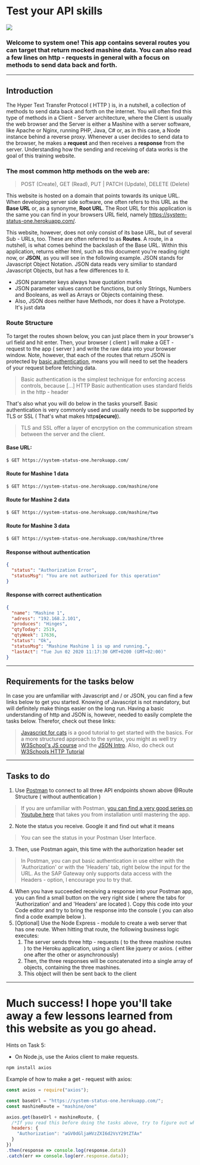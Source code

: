 <!-- body {font-family: 'Roboto', sans-serif;}
blockquote {background-color: #293133; color: #f2f2f2; padding: 4px; border-left-color: #293133;} blockquote a {color: #a2a2a2} -->
# Test your API skills
![](https://external-content.duckduckgo.com/iu/?u=https%3A%2F%2Faltametrics.com%2Fassets%2Fimages%2Fdevelopers%2Fapi-library-banner-670x200.png&f=1&nofb=1)

### Welcome to system one! This app contains several routes you can target that return mocked mashine data. You can also read a few lines on http - requests in general with a focus on methods to send data back and forth.

---

## Introduction

The Hyper Text Transfer Protocol ( HTTP ) is, in a nutshell, a collection of methods to send data back and forth on the internet. You will often find this type of methods in a Client - Server architecture, where the Client is usually the web browser and the Server is either a Mashine with a server software, like Apache or Nginx, running PHP, Java, C# or, as in this case, a Node instance behind a reverse proxy. Whenever a user decides to send data to the browser, he makes a **request** and then receives a **response** from the server. Understanding how the sending and receiving of data works is the goal of this training website. 

### The most common http methods on the web are: 
> POST (Create), GET (Read), PUT | PATCH (Update), DELETE (Delete)

This website is hosted on a domain that points towards its unique URL. When developing server side software, one often refers to this URL as the **Base URL** or, as a synonyme, **Root URL**. The Root URL for this application is the same you can find in your browsers URL field, namely https://system-status-one.herokuapp.com/.

This website, however, does not only consist of its base URL, but of several Sub - URLs, too. These are often referred to as **Routes**. A route, in a nutshell, is what comes behind the backslash of the Base URL. Within this application, returns either html, such as this document you're reading right now, or **JSON**, as you will see in the following example. JSON stands for Javascript Object Notation. JSON data reads very similiar to standard Javascript Objects, but has a few differences to it. 

- JSON parameter keys always have quotation marks
- JSON parameter values cannot be functions, but only Strings, Numbers and Booleans, as well as Arrays or Objects containing these.
- Also, JSON does neither have Methods, nor does it have a Prototype. It's just data

### Route Structure

To target the routes shown below, you can just place them in your browser's url field and hit enter. Then, your browser ( client ) will make a GET - request to the app ( server ) and write the raw data into your browser window. Note, however, that each of the routes that return JSON is protected by [basic authentication](https://en.wikipedia.org/wiki/Basic_access_authentication), means you will need to set the headers of your request before fetching data.

> Basic authentication is the simplest technique for enforcing access controls, because [...] HTTP Basic authentication uses standard fields in the http - header

That's also what you will do below in the tasks yourself. Basic authentication is very commonly used and usually needs to be supported by TLS or SSL ( That's what makes http**s(ecure)**). 

> TLS and SSL offer a layer of encrpytion on the communication stream between the server and the client.

#### Base URL:

```sh
$ GET https://system-status-one.herokuapp.com/
```

#### **Route for Mashine 1 data**
```sh
$ GET https://system-status-one.herokuapp.com/mashine/one
```

#### **Route for Mashine 2 data**
```sh
$ GET https://system-status-one.herokuapp.com/mashine/two
```

#### **Route for Mashine 3 data**
```sh
$ GET https://system-status-one.herokuapp.com/mashine/three
```

#### Response without authentication

```json
{
  "status": "Authorization Error",
  "statusMsg": "You are not authorized for this operation"
}
```

#### Response with correct authentication

```json
{
  "name": "Mashine 1",
  "adress": "192.168.2.101",
  "produces": "Hinges",
  "qtyToday": 2519,
  "qtyWeek": 17636,
  "status": "Ok",
  "statusMsg": "Mashine Mashine 1 is up and running.",
  "lastAct": "Tue Jun 02 2020 11:17:30 GMT+0200 (GMT+02:00)"
}
```

---

## Requirements for the tasks below

In case you are unfamiliar with Javascript and / or JSON, you can find a few links below to get you started. Knowing of Javascript is not mandatory, but will definitely make things easier on the long run. Having a basic understanding of http and JSON is, however, needed to easily complete the tasks below. Therefor, check out these links:

> [Javascript for cats](http://jsforcats.com/) is a good tutorial to get started with the basics. For a more structured approach to the syntax, you might as well try [W3School's JS course](https://www.w3schools.com/js/) and the [JSON Intro](https://www.w3schools.com/js/js_json_intro.asp). Also, do check out [W3Schools HTTP Tutorial](https://www.w3schools.com/whatis/whatis_http.asp)

---

## Tasks to do

1. Use [Postman](https://www.postman.com/) to connect to all three API endpoints shown above @Route Structure ( without authentication )

> If you are unfamiliar with Postman, [you can find a very good series on Youtube here](https://www.youtube.com/watch?v=juldrxDrSH0&list=PLhW3qG5bs-L-oT0GenwPLcJAPD_SiFK3C) that takes you from installation until mastering the app.

2. Note the status you receive. Google it and find out what it means

> You can see the status in your Postman User Interface.

3. Then, use Postman again, this time with the authorization header set

> In Postman, you can put basic authentication in use either with the 'Authorization' or with the 'Headers' tab, right below the input for the URL. As the SAP Gateway only supports data access with the Headers - option, I encourage you to try that.

4. When you have succeeded receiving a response into your Postman app, you can find a small button on the very right side ( where the tabs for 'Authorization' and and 'Headers' are located ). Copy this code into your Code editor and try to bring the response into the console ( you can also find a code example below ).
5. [Optional] Use the Node Express - module to create a web server that has one route. When hitting that route, the following business logic executes: 
   1. The server sends three http - requests ( to the three mashine routes ) to the Heroku application, using a client like jquery or axios. ( either one after the other or asynchronously)
   2. Then, the three responses will be concatenated into a single array of objects, containing the three mashines.
   3. This object will then be sent back to the client

---

# Much success! I hope you'll take away a few lessons learned from this website as you go ahead. 

Hints on Task 5: 

- On Node.js, use the Axios client to make requests.

```sh
npm install axios
```

Example of how to make a get - request with axios: 

```javascript
const axios = require("axios"); 

const baseUrl = "https://system-status-one.herokuapp.com/"; 
const mashineRoute = "mashine/one"

axios.get(baseUrl + mashineRoute, {
  /*If you read this before doing the tasks above, try to figure out where this Authorization string comes from. */
  headers: {
    "Authorization": "aGV0dGljaHVzZXI6d2VsY29tZTAx" 
  }
})
.then(response => console.log(response.data))
.catch(err => console.log(err.response.data));
```